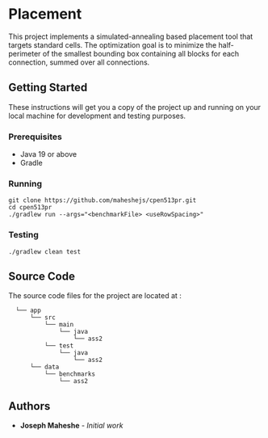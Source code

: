# Placement

This project implements a simulated-annealing based placement tool that targets standard cells.
The optimization goal is to minimize the half-perimeter of the smallest bounding box containing all blocks for
each connection, summed over all connections.

## Getting Started

These instructions will get you a copy of the project up and running on your local machine for development and testing purposes.

### Prerequisites

- Java 19 or above
- Gradle

### Running

```shell
git clone https://github.com/maheshejs/cpen513pr.git
cd cpen513pr
./gradlew run --args="<benchmarkFile> <useRowSpacing>"
```

### Testing

```shell
./gradlew clean test
```

## Source Code

The source code files for the project are located at :
```
  └── app
      └── src
          └── main
              └── java
                  └── ass2
          └── test
              └── java
                  └── ass2
      └── data
          └── benchmarks
              └── ass2
```

## Authors

* **Joseph Maheshe** - *Initial work*

